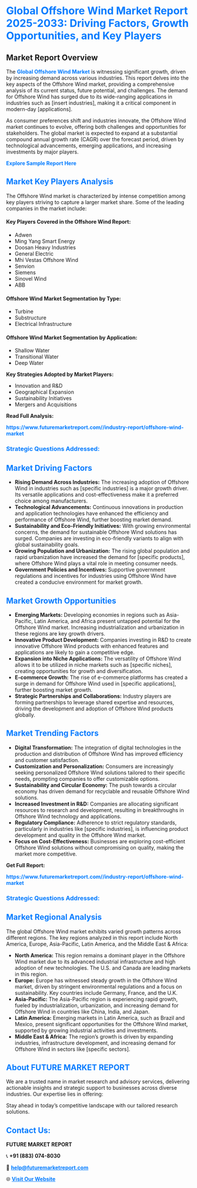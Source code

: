 <h1 style="color: #007BFF;">Global Offshore Wind Market Report 2025-2033: Driving Factors, Growth Opportunities, and Key Players</h1>

<section id="overview">
<h2>Market Report Overview</h2>
<p>The <a href="https://www.futuremarketreport.com//industry-report/offshore-wind-market" style="color: #007BFF; text-decoration: none;"><strong>Global Offshore Wind Market</strong></a> is witnessing significant growth, driven by increasing demand across various industries. This report delves into the key aspects of the Offshore Wind market, providing a comprehensive analysis of its current status, future potential, and challenges. The demand for Offshore Wind has surged due to its wide-ranging applications in industries such as [insert industries], making it a critical component in modern-day [applications].</p>
<p>As consumer preferences shift and industries innovate, the Offshore Wind market continues to evolve, offering both challenges and opportunities for stakeholders. The global market is expected to expand at a substantial compound annual growth rate (CAGR) over the forecast period, driven by technological advancements, emerging applications, and increasing investments by major players.</p>
</section>

<section id="overview">
<p><a href="https://www.futuremarketreport.com//request-sample/reportId=50807" style="color: #007BFF; text-decoration: none;"><strong>Explore Sample Report Here</strong></a></p>
</section>

<section id="key-players">
<h2 style="color: #007BFF;">Market Key Players Analysis</h2>
<p>The Offshore Wind market is characterized by intense competition among key players striving to capture a larger market share. Some of the leading companies in the market include:</p>
<h4>Key Players Covered in the Offshore Wind Report:</h4>
<ul><li>Adwen</li><li>Ming Yang Smart Energy</li><li>Doosan Heavy Industries</li><li>General Electric</li><li>Mhi Vestas Offshore Wind</li><li>Senvion</li><li>Siemens</li><li>Sinovel Wind</li><li>ABB</li></ul>
<h4>Offshore Wind Market Segmentation by Type:</h4>
<ul><li>Turbine</li><li>Substructure</li><li>Electrical Infrastructure</li></ul>

<h4>Offshore Wind Market Segmentation by Application:</h4>
<ul><li>Shallow Water</li><li>Transitional Water</li><li>Deep Water</li></ul>
<p><strong>Key Strategies Adopted by Market Players:</strong></p>
<ul>
<li>Innovation and R&D</li>
<li>Geographical Expansion</li>
<li>Sustainability Initiatives</li>
<li>Mergers and Acquisitions</li>
</ul>
</section>

<section>
<p><strong>Read Full Analysis: </strong></p><a href="https://www.futuremarketreport.com//industry-report/offshore-wind-market" style="color: #007BFF; text-decoration: none;"><strong>https://www.futuremarketreport.com//industry-report/offshore-wind-market</strong></a>
<h3 style="color: #007BFF;">Strategic Questions Addressed:</h3>
</section>

<section id="driving-factors">
<h2 style="color: #007BFF;">Market Driving Factors</h2>
<ul>
<li><strong>Rising Demand Across Industries:</strong> The increasing adoption of Offshore Wind in industries such as [specific industries] is a major growth driver. Its versatile applications and cost-effectiveness make it a preferred choice among manufacturers.</li>
<li><strong>Technological Advancements:</strong> Continuous innovations in production and application technologies have enhanced the efficiency and performance of Offshore Wind, further boosting market demand.</li>
<li><strong>Sustainability and Eco-Friendly Initiatives:</strong> With growing environmental concerns, the demand for sustainable Offshore Wind solutions has surged. Companies are investing in eco-friendly variants to align with global sustainability goals.</li>
<li><strong>Growing Population and Urbanization:</strong> The rising global population and rapid urbanization have increased the demand for [specific products], where Offshore Wind plays a vital role in meeting consumer needs.</li>
<li><strong>Government Policies and Incentives:</strong> Supportive government regulations and incentives for industries using Offshore Wind have created a conducive environment for market growth.</li>
</ul>
</section>

<section id="growth-opportunities">
<h2 style="color: #007BFF;">Market Growth Opportunities</h2>
<ul>
<li><strong>Emerging Markets:</strong> Developing economies in regions such as Asia-Pacific, Latin America, and Africa present untapped potential for the Offshore Wind market. Increasing industrialization and urbanization in these regions are key growth drivers.</li>
<li><strong>Innovative Product Development:</strong> Companies investing in R&D to create innovative Offshore Wind products with enhanced features and applications are likely to gain a competitive edge.</li>
<li><strong>Expansion into Niche Applications:</strong> The versatility of Offshore Wind allows it to be utilized in niche markets such as [specific niches], creating opportunities for growth and diversification.</li>
<li><strong>E-commerce Growth:</strong> The rise of e-commerce platforms has created a surge in demand for Offshore Wind used in [specific applications], further boosting market growth.</li>
<li><strong>Strategic Partnerships and Collaborations:</strong> Industry players are forming partnerships to leverage shared expertise and resources, driving the development and adoption of Offshore Wind products globally.</li>
</ul>
</section>

<section id="trending-factors">
<h2 style="color: #007BFF;">Market Trending Factors</h2>
<ul>
<li><strong>Digital Transformation:</strong> The integration of digital technologies in the production and distribution of Offshore Wind has improved efficiency and customer satisfaction.</li>
<li><strong>Customization and Personalization:</strong> Consumers are increasingly seeking personalized Offshore Wind solutions tailored to their specific needs, prompting companies to offer customizable options.</li>
<li><strong>Sustainability and Circular Economy:</strong> The push towards a circular economy has driven demand for recyclable and reusable Offshore Wind solutions.</li>
<li><strong>Increased Investment in R&D:</strong> Companies are allocating significant resources to research and development, resulting in breakthroughs in Offshore Wind technology and applications.</li>
<li><strong>Regulatory Compliance:</strong> Adherence to strict regulatory standards, particularly in industries like [specific industries], is influencing product development and quality in the Offshore Wind market.</li>
<li><strong>Focus on Cost-Effectiveness:</strong> Businesses are exploring cost-efficient Offshore Wind solutions without compromising on quality, making the market more competitive.</li>
</ul>
</section>

<section>
<p><strong>Get Full Report: </strong></p><a href="https://www.futuremarketreport.com//industry-report/offshore-wind-market" style="color: #007BFF; text-decoration: none;"><strong>https://www.futuremarketreport.com//industry-report/offshore-wind-market</strong></a>
<h3 style="color: #007BFF;">Strategic Questions Addressed:</h3>
</section>


<section id="regional-analysis">
<h2 style="color: #007BFF;">Market Regional Analysis</h2>
<p>The global Offshore Wind market exhibits varied growth patterns across different regions. The key regions analyzed in this report include North America, Europe, Asia-Pacific, Latin America, and the Middle East & Africa:</p>
<ul>
<li><strong>North America:</strong> This region remains a dominant player in the Offshore Wind market due to its advanced industrial infrastructure and high adoption of new technologies. The U.S. and Canada are leading markets in this region.</li>
<li><strong>Europe:</strong> Europe has witnessed steady growth in the Offshore Wind market, driven by stringent environmental regulations and a focus on sustainability. Key countries include Germany, France, and the U.K.</li>
<li><strong>Asia-Pacific:</strong> The Asia-Pacific region is experiencing rapid growth, fueled by industrialization, urbanization, and increasing demand for Offshore Wind in countries like China, India, and Japan.</li>
<li><strong>Latin America:</strong> Emerging markets in Latin America, such as Brazil and Mexico, present significant opportunities for the Offshore Wind market, supported by growing industrial activities and investments.</li>
<li><strong>Middle East & Africa:</strong> The region’s growth is driven by expanding industries, infrastructure development, and increasing demand for Offshore Wind in sectors like [specific sectors].</li>
</ul>
</section>

<footer>
<h2 style="color: #007BFF;">About FUTURE MARKET REPORT</h2>
<p>We are a trusted name in market research and advisory services, delivering actionable insights and strategic support to businesses across diverse industries. Our expertise lies in offering:</p>

<p>Stay ahead in today’s competitive landscape with our tailored research solutions.</p>

<h2 style="color: #007BFF;">Contact Us:</h2>
<p><strong>FUTURE MARKET REPORT</strong></p>
<p>📞 <strong>+91 (883) 074-8030</strong></p>
<p>📧 <strong><a href="mailto:help@futuremarketreport.com" style="color: #007BFF;">help@futuremarketreport.com</a></strong></p>
<p>🌐 <strong><a href="https://www.futuremarketreport.com/" style="color: #007BFF;">Visit Our Website</a></strong></p>
</footer>